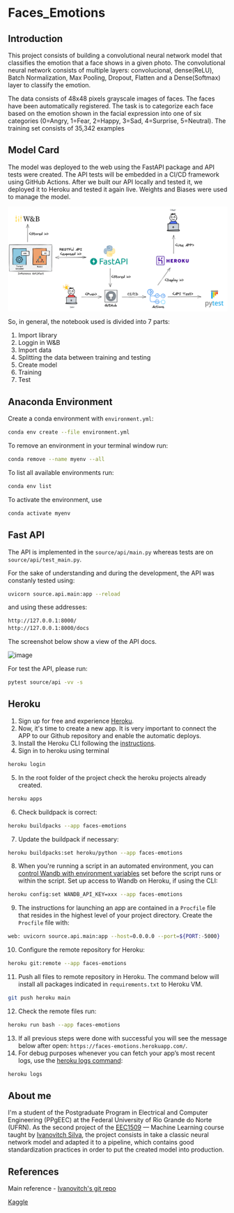 # Faces_Emotions

## Introduction
This project consists of building a convolutional neural network model that classifies the emotion that a face shows in a given photo. The convolutional neural network consists of multiple layers: convolucional, dense(ReLU), Batch Normalization, Max Pooling, Dropout, Flatten and a Dense(Softmax) layer to classify the emotion.

The data consists of 48x48 pixels grayscale images of faces. The faces have been automatically registered.
The task is to categorize each face based on the emotion shown in the facial expression into one of six categories (0=Angry, 1=Fear, 2=Happy, 3=Sad, 4=Surprise, 5=Neutral). The training set consists of 35,342 examples

## Model Card

The model was deployed to the web using the FastAPI package and API tests were created. The API tests will be embedded in a CI/CD framework using GitHub Actions. After we built our API locally and tested it, we deployed it to Heroku and tested it again live. Weights and Biases were used to manage the model.

<img align="center" src="https://github.com/Morsinaldo/credit_risk_mlops/blob/main/images/Model_card.png" />

So, in general, the notebook used is divided into 7 parts:

  1. Import library
  2. Loggin in W&B
  3. Import data
  4. Splitting the data between training and testing
  5. Create model
  6. Training
  7. Test


## Anaconda Environment

Create a conda environment with ``environment.yml``:

```bash
conda env create --file environment.yml
```

To remove an environment in your terminal window run:

```bash
conda remove --name myenv --all
```

To list all available environments run:

```bash
conda env list
```

To activate the environment, use

```bash
conda activate myenv
```

## Fast API

The API is implemented in the ``source/api/main.py`` whereas tests are on ``source/api/test_main.py``.

For the sake of understanding and during the development, the API was constanly tested using:

```bash
uvicorn source.api.main:app --reload
```

and using these addresses:

```bash
http://127.0.0.1:8000/
http://127.0.0.1:8000/docs
```

The screenshot below show a view of the API docs.

![image](https://user-images.githubusercontent.com/50224653/179877391-7d590590-7603-4435-a5c9-45289f853218.png)



For test the API, please run:

```bash
pytest source/api -vv -s
```

## Heroku

1. Sign up for free and experience [Heroku](https://signup.heroku.com/login).
2. Now, it's time to create a new app. It is very important to connect the APP to our Github repository and enable the automatic deploys.
3. Install the Heroku CLI following the [instructions](https://devcenter.heroku.com/articles/heroku-cli).
4. Sign in to heroku using terminal
```bash
heroku login
```
5. In the root folder of the project check the heroku projects already created.
```bash
heroku apps
```
6. Check buildpack is correct: 
```bash
heroku buildpacks --app faces-emotions
```
7. Update the buildpack if necessary:
```bash
heroku buildpacks:set heroku/python --app faces-emotions
```
8. When you're running a script in an automated environment, you can [control Wandb with environment variables](https://docs.wandb.ai/guides/track/advanced/environment-variables) set before the script runs or within the script. Set up access to Wandb on Heroku, if using the CLI: 
```bash
heroku config:set WANDB_API_KEY=xxx --app faces-emotions
```
9. The instructions for launching an app are contained in a ```Procfile``` file that resides in the highest level of your project directory. Create the ```Procfile``` file with:
```bash
web: uvicorn source.api.main:app --host=0.0.0.0 --port=${PORT:-5000}
```
10. Configure the remote repository for Heroku:
```bash
heroku git:remote --app faces-emotions
```
11. Push all files to remote repository in Heroku. The command below will install all packages indicated in ``requirements.txt`` to Heroku VM. 
```bash
git push heroku main
```
12. Check the remote files run:
```bash
heroku run bash --app faces-emotions
```
13. If all previous steps were done with successful you will see the message below after open: ```https://faces-emotions.herokuapp.com/```.
14. For debug purposes whenever you can fetch your app’s most recent logs, use the [heroku logs command](https://devcenter.heroku.com/articles/logging#view-logs):
```bash
heroku logs
```

## About me
I'm a student of the Postgraduate Program in Electrical and Computer Engineering (PPgEEC) at the Federal University of Rio Grande do Norte (UFRN). As the second project of the [EEC1509](https://github.com/ivanovitchm/ppgeecmachinelearning) — Machine Learning course taught by [Ivanovitch Silva](https://github.com/ivanovitchm), the project consists in take a classic neural network model and adapted it to a pipeline, which contains good standardization practices in order to put the created model into production.

## References

Main reference - [Ivanovitch's git repo](https://github.com/ivanovitchm/colab2mlops)

[Kaggle](https://www.kaggle.com/datasets/msambare/fer2013)


